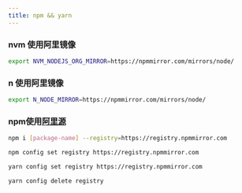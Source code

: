 ```yaml
---
title: npm && yarn
---
```

### nvm 使用阿里镜像

```bash
export NVM_NODEJS_ORG_MIRROR=https://npmmirror.com/mirrors/node/
```

### n 使用阿里镜像

```bash
export N_NODE_MIRROR=https://npmmirror.com/mirrors/node/
```


### npm使用[阿里源](https://npmmirror.com/)

```bash
npm i [package-name] --registry=https://registry.npmmirror.com

npm config set registry https://registry.npmmirror.com

yarn config set registry https://registry.npmmirror.com

yarn config delete registry
```

